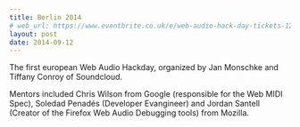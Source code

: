 ```yaml
---
title: Berlin 2014
# web_url: https://www.eventbrite.co.uk/e/web-audio-hack-day-tickets-12451959145
layout: post
date: 2014-09-12
---
```

The first european Web Audio Hackday, organized by Jan Monschke and Tiffany Conroy of Soundcloud.

Mentors included Chris Wilson from Google (responsible for the Web MIDI Spec), Soledad Penadés (Developer Evangineer) and Jordan Santell (Creator of the Firefox Web Audio Debugging tools) from Mozilla.
